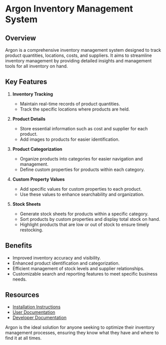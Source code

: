 # Argon Inventory Management System

## Overview

Argon is a comprehensive inventory management system designed to track product quantities, locations, costs, and suppliers. It aims to streamline inventory management by providing detailed insights and management tools for all inventory on hand.

## Key Features

1. **Inventory Tracking**

   - Maintain real-time records of product quantities.
   - Track the specific locations where products are held.

2. **Product Details**

   - Store essential information such as cost and supplier for each product.
   - Add images to products for easier identification.

3. **Product Categorization**

   - Organize products into categories for easier navigation and management.
   - Define custom properties for products within each category.

4. **Custom Property Values**

   - Add specific values for custom properties to each product.
   - Use these values to enhance searchability and organization.

5. **Stock Sheets**
   - Generate stock sheets for products within a specific category.
   - Sort products by custom properties and display total stock on hand.
   - Highlight products that are low or out of stock to ensure timely restocking.

## Benefits

- Improved inventory accuracy and visibility.
- Enhanced product identification and categorization.
- Efficient management of stock levels and supplier relationships.
- Customizable search and reporting features to meet specific business needs.

## Resources

- [Installation Instructions](https://srayner.github.io/argon/getting-started)
- [User Documentation](https://srayner.github.io/argon/user-manual)
- [Developer Documentation](https://srayner.github.io/argon/developer-documentation)

Argon is the ideal solution for anyone seeking to optimize their inventory management processes,
ensuring they know what they have and where to find it at all times.
